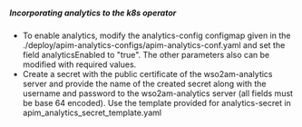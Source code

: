 ##### Incorporating analytics to the k8s operator

- To enable analytics, modify the analytics-config configmap given in the ./deploy/apim-analytics-configs/apim-analytics-conf.yaml and set the field analyticsEnabled to "true". The other parameters also can be modified with required values.
- Create a secret with the public certificate of the wso2am-analytics server and provide the name of the created secret along with the username and password to the wso2am-analytics server (all fields must be base 64 encoded). Use the template provided for analytics-secret in apim_analytics_secret_template.yaml